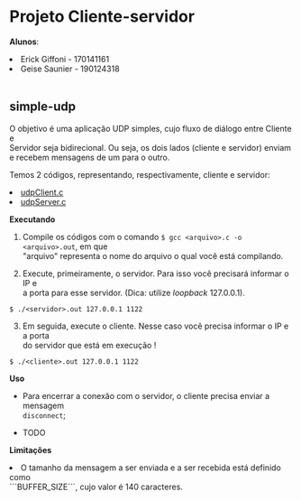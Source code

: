 # Projeto Cliente-servidor 

**Alunos**:<br>
   <li>Erick Giffoni - 170141161<br>
   <li>Geise Saunier - 190124318<br><br>

## simple-udp

O objetivo é uma aplicação UDP simples, cujo fluxo de diálogo entre Cliente e <br>
Servidor seja bidirecional. Ou seja, os dois lados (cliente e servidor) enviam<br>
e recebem mensagens de um para o outro.

Temos 2 códigos, representando, respectivamente, cliente e servidor:

<li><a href="./udpClient.c">udpClient.c</a><br>
<li><a href="./udpServer.c">udpServer.c</a><br>

**Executando**

1. Compile os códigos com o comando ```$ gcc <arquivo>.c -o <arquivo>.out```, em que<br>
"arquivo" representa o nome do arquivo o qual você está compilando.

2. Execute, primeiramente, o servidor. Para isso você precisará informar o IP e<br>
a porta para esse servidor. (Dica: utilize *loopback* 127.0.0.1).

```$ ./<servidor>.out 127.0.0.1 1122```

3. Em seguida, execute o cliente. Nesse caso você precisa informar o IP e a porta<br>
do servidor que está em execução !

```$ ./<cliente>.out 127.0.0.1 1122```

**Uso**

- Para encerrar a conexão com o servidor, o cliente precisa enviar a mensagem<br>
```disconnect```;

- TODO

**Limitações**

<li>O tamanho da mensagem a ser enviada e a ser recebida está definido como<br>
```BUFFER_SIZE```, cujo valor é 140 caracteres.